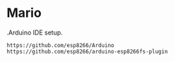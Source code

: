 # Mario

.Arduino IDE setup.

	https://github.com/esp8266/Arduino
	https://github.com/esp8266/arduino-esp8266fs-plugin
